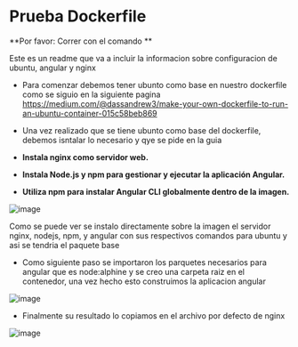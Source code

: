 # Prueba Dockerfile

**Por favor: Correr con el comando ** 

Este es un readme que va a incluir la informacion sobre configuracion de ubuntu, angular y nginx

* Para comenzar debemos tener ubunto como base en nuestro dockerfile como se siguio en la siguiente pagina https://medium.com/@dassandrew3/make-your-own-dockerfile-to-run-an-ubuntu-container-015c58beb869

* Una vez realizado que se tiene ubunto como base del dockerfile, debemos isntalar lo necesario y qye se pide en la guia
* **Instala nginx como servidor web.**
* **Instala Node.js y npm para gestionar y ejecutar la aplicación Angular.**
* **Utiliza npm para instalar Angular CLI globalmente dentro de la imagen.**

![image](https://github.com/Anthonazo/pruebaDockerfile/assets/118082256/cb70c49b-0cd7-4859-835b-09f8ecd0d74f)

Como se puede ver se instalo directamente sobre la imagen el servidor nginx, nodejs, npm, y angular con sus respectivos comandos para ubuntu y asi se tendria el paquete base

* Como siguiente paso se importaron los parquetes necesarios para angular que es node:alphine y se creo una carpeta raiz en el contenedor, una vez hecho esto construimos la aplicacion angular

![image](https://github.com/Anthonazo/pruebaDockerfile/assets/118082256/e48b5262-ff8f-4d52-ac7c-ffe093688303)

 * Finalmente su resultado lo copiamos en el archivo por defecto de nginx

![image](https://github.com/Anthonazo/pruebaDockerfile/assets/118082256/9f115632-83aa-4189-a029-031c9114c5cb)
